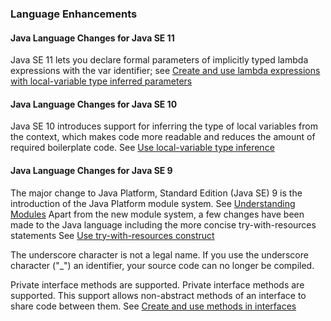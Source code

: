 ### Language Enhancements

#### Java Language Changes for Java SE 11

Java SE 11 lets you declare formal parameters of implicitly typed lambda expressions with the var identifier; 
see [Create and use lambda expressions with local-variable type inferred parameters](../local_variable_type_inference/create_and_use_lambda_expressions_with_local_variable_type_inferred_parameters.md)

#### Java Language Changes for Java SE 10

Java SE 10 introduces support for inferring the type of local variables from the context, 
which makes code more readable and reduces the amount of required boilerplate code.
See [Use local-variable type inference](../local_variable_type_inference/use_local_variable_type_inference.md)

#### Java Language Changes for Java SE 9

The major change to Java Platform, Standard Edition (Java SE) 9 is the introduction of the Java Platform module system. 
See [Understanding Modules](../understanding_modules)
Apart from the new module system, a few changes have been made to the Java language including the more concise 
try-with-resources statements See [Use try-with-resources construct](use_try_with_resources_construct.md)

The underscore character is not a legal name.
If you use the underscore character ("_") an identifier, your source code can no longer be compiled.

Private interface methods are supported.
Private interface methods are supported. This support allows non-abstract methods of an interface to share code 
between them. See [Create and use methods in interfaces](../java_interfaces/create_and_use_methods_in_interfaces.md)



